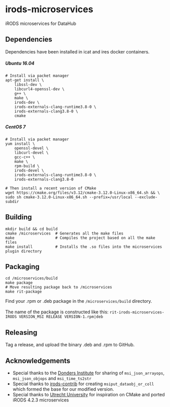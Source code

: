 # irods-microservices

iRODS microservices for DataHub

## Dependencies

Dependencies have been installed in icat and ires docker containers.

##### Ubuntu 16.04
```
# Install via packet manager
apt-get install \
    libssl-dev \
    libcurl4-openssl-dev \
    g++ \
    make \
    irods-dev \
    irods-externals-clang-runtime3.8-0 \
    irods-externals-clang3.8-0 \
    cmake
```

##### CentOS 7
```
# Install via packet manager
yum install \
    openssl-devel \
    libcurl-devel \
    gcc-c++ \
    make \
    rpm-build \
    irods-devel \
    irods-externals-clang-runtime3.8-0 \
    irods-externals-clang3.8-0
    
# Then install a recent version of CMake
wget https://cmake.org/files/v3.12/cmake-3.12.0-Linux-x86_64.sh && \
sudo sh cmake-3.12.0-Linux-x86_64.sh --prefix=/usr/local --exclude-subdir
```

## Building

```
mkdir build && cd build
cmake /microservices  # Generates all the make files
make                  # Compiles the project based on all the make files
make install          # Installs the .so files into the microservices plugin directory
```

## Packaging

```
cd /microservices/build
make package
# Move resulting package back to /microservices
make rit-package
```

Find your .rpm or .deb package in the `/microservices/build` directory. <br><br>
The name of the package is constructed like this: `rit-irods-microservices-IRODS VERSION_MSI RELEASE VERSION-1.rpm|deb`

## Releasing

Tag a release, and upload the binary .deb and .rpm to GitHub.
 
## Acknowledgements
* Special thanks to the [Donders Institute](https://github.com/Donders-Institute) for sharing of `msi_json_arrayops`, `msi_json_objops` and `msi_time_ts2str`
* Special thanks to [irods-contrib](https://github.com/irods/contrib/tree/master/microservices/landing_zone_microservices/msiput_dataobj_or_coll) for creating `msiput_dataobj_or_coll` which formed the base for our modified version.
* Special thanks to [Utrecht University](https://github.com/UtrechtUniversity/irods-uu-microservices/tree/feature/irods-4.2.3) for inspiration on CMake and ported iRODS 4.2.3 microservices